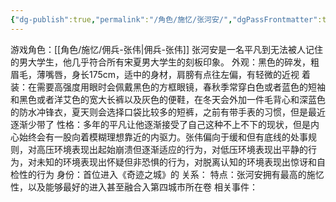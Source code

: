 ```yaml
---
{"dg-publish":true,"permalink":"/角色/施忆/张河安/","dgPassFrontmatter":true}
---
```


游戏角色：[[角色/施忆/佣兵-张伟\|佣兵-张伟]]
张河安是一名平凡到无法被人记住的男大学生，他几乎符合所有宋夏男大学生的刻板印象。
外观：黑色的碎发，粗眉毛，薄嘴唇，身长175cm，适中的身材，肩膀有点往左偏，有轻微的近视
着装：在需要高强度用眼时会佩戴黑色的方框眼镜，春秋季常穿白色或者蓝色的短袖和黑色或者洋艾色的宽大长裤以及灰色的便鞋，在冬天会外加一件毛背心和深蓝色的防水冲锋衣，夏天则会选择口袋比较多的短裤，之前有带手表的习惯，但是最近逐渐少带了
性格：多年的平凡让他逐渐接受了自己这种不上不下的现状，但是内心始终会有一股向着模糊理想靠近的内驱力。张伟偏向于缓和但有底线的处事规则，对高压环境表现出起始崩溃但逐渐适应的行为，对低压环境表现出平静的行为，对未知的环境表现出怀疑但非恐惧的行为，对脱离认知的环境表现出惊讶和自检性的行为
身份：首位进入《奇迹之城》的
关系：
特点：张河安拥有最高的施忆性，以及能够最好的进入甚至融合入第四城市所在卷
相关事件：